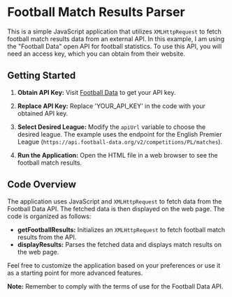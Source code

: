 # Football Match Results Parser

This is a simple JavaScript application that utilizes `XMLHttpRequest` to fetch football match results data from an external API. In this example, I am using the "Football Data" open API for football statistics. To use this API, you will need an access key, which you can obtain from their website.

## Getting Started

1. **Obtain API Key:** Visit [Football Data](https://www.football-data.org/) to get your API key.

2. **Replace API Key:** Replace 'YOUR_API_KEY' in the code with your obtained API key.

3. **Select Desired League:** Modify the `apiUrl` variable to choose the desired league. The example uses the endpoint for the English Premier League (`https://api.football-data.org/v2/competitions/PL/matches`).

4. **Run the Application:** Open the HTML file in a web browser to see the football match results.

## Code Overview

The application uses JavaScript and `XMLHttpRequest` to fetch data from the Football Data API. The fetched data is then displayed on the web page. The code is organized as follows:

- **getFootballResults:** Initializes an `XMLHttpRequest` to fetch football match results from the API.
- **displayResults:** Parses the fetched data and displays match results on the web page.

Feel free to customize the application based on your preferences or use it as a starting point for more advanced features.

**Note:** Remember to comply with the terms of use for the Football Data API.
